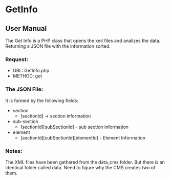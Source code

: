# GetInfo
## User Manual

The Get Info is a PHP class that opens the xml files and analizes the data.
Returning a JSON file with the information sorted.

### Request:

* URL: GetInfo.php
* METHOD: get
### The JSON File:

It is formed by the following fields:

  - section
     - [sectionId] -> section information
  - sub-section
     - [sectionId][subSectionId] - sub section information
  - element
     - [sectionId][subSectionId][elementId] - Element Information

### Notes:
The XML files have been gathered from the data_cms folder. But there is an identical folder called data. Need to figure why the CMS creates two of them.
